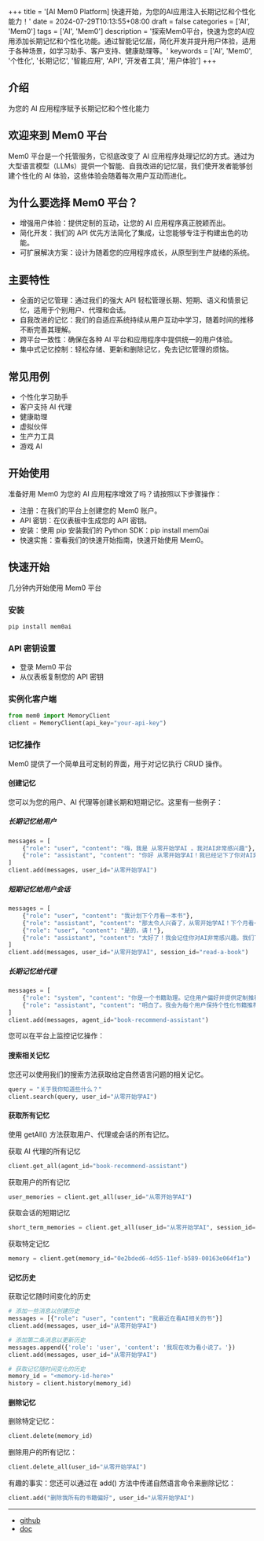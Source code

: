 +++
title = '[AI Mem0 Platform] 快速开始，为您的AI应用注入长期记忆和个性化能力！'
date = 2024-07-29T10:13:55+08:00
draft = false
categories = ['AI', 'Mem0']
tags = ['AI', 'Mem0']
description = '探索Mem0平台，快速为您的AI应用添加长期记忆和个性化功能。通过智能记忆层，简化开发并提升用户体验，适用于各种场景，如学习助手、客户支持、健康助理等。'
keywords = ['AI', 'Mem0', '个性化', '长期记忆', '智能应用', 'API', '开发者工具', '用户体验']
+++

## 介绍
为您的 AI 应用程序赋予长期记忆和个性化能力

## 欢迎来到 Mem0 平台
Mem0 平台是一个托管服务，它彻底改变了 AI 应用程序处理记忆的方式。通过为大型语言模型（LLMs）提供一个智能、自我改进的记忆层，我们使开发者能够创建个性化的 AI 体验，这些体验会随着每次用户互动而进化。

## 为什么要选择 Mem0 平台？
- 增强用户体验：提供定制的互动，让您的 AI 应用程序真正脱颖而出。
- 简化开发：我们的 API 优先方法简化了集成，让您能够专注于构建出色的功能。
- 可扩展解决方案：设计为随着您的应用程序成长，从原型到生产就绪的系统。

## 主要特性
- 全面的记忆管理：通过我们的强大 API 轻松管理长期、短期、语义和情景记忆，适用于个别用户、代理和会话。
- 自我改进的记忆：我们的自适应系统持续从用户互动中学习，随着时间的推移不断完善其理解。
- 跨平台一致性：确保在各种 AI 平台和应用程序中提供统一的用户体验。
- 集中式记忆控制：轻松存储、更新和删除记忆，免去记忆管理的烦恼。

## 常见用例
- 个性化学习助手
- 客户支持 AI 代理
- 健康助理
- 虚拟伙伴
- 生产力工具
- 游戏 AI

## 开始使用
准备好用 Mem0 为您的 AI 应用程序增效了吗？请按照以下步骤操作：

- 注册：在我们的平台上创建您的 Mem0 账户。
- API 密钥：在仪表板中生成您的 API 密钥。
- 安装：使用 pip 安装我们的 Python SDK：pip install mem0ai
- 快速实施：查看我们的快速开始指南，快速开始使用 Mem0。

## 快速开始
几分钟内开始使用 Mem0 平台

### 安装

```bash
pip install mem0ai
```

### API 密钥设置
- 登录 Mem0 平台
- 从仪表板复制您的 API 密钥

### 实例化客户端

```python
from mem0 import MemoryClient
client = MemoryClient(api_key="your-api-key")
```

### 记忆操作
Mem0 提供了一个简单且可定制的界面，用于对记忆执行 CRUD 操作。

#### 创建记忆
您可以为您的用户、AI 代理等创建长期和短期记忆。这里有一些例子：

##### 长期记忆给用户

```python
messages = [
    {"role": "user", "content": "嗨，我是 从零开始学AI 。我对AI非常感兴趣"},
    {"role": "assistant", "content": "你好 从零开始学AI！我已经记下了你对AI非常感兴趣。我会在任何与学习相关的推荐或讨论中记住这一点。"}
]
client.add(messages, user_id="从零开始学AI")
```

##### 短期记忆给用户会话

```python
messages = [
    {"role": "user", "content": "我计划下个月看一本书"},
    {"role": "assistant", "content": "那太令人兴奋了，从零开始学AI！下个月看一本书听起来很棒。你想要一些关于AI书籍的推荐吗？"},
    {"role": "user", "content": "是的，请！"},
    {"role": "assistant", "content": "太好了！我会记住你对AI非常感兴趣。我们下次互动时我会给你。"}
]
client.add(messages, user_id="从零开始学AI", session_id="read-a-book")
```

##### 长期记忆给代理

```python
messages = [
    {"role": "system", "content": "你是一个书籍助理。记住用户偏好并提供定制推荐。"},
    {"role": "assistant", "content": "明白了。我会为每个用户保持个性化书籍推荐偏好，并根据他们的兴趣和过去互动提供定制推荐。"}
]
client.add(messages, agent_id="book-recommend-assistant")
```

您可以在平台上监控记忆操作：

#### 搜索相关记忆
您还可以使用我们的搜索方法获取给定自然语言问题的相关记忆。

```python
query = "关于我你知道些什么？"
client.search(query, user_id="从零开始学AI")
```

#### 获取所有记忆
使用 getAll() 方法获取用户、代理或会话的所有记忆。

获取 AI 代理的所有记忆

```python
client.get_all(agent_id="book-recommend-assistant")
```

获取用户的所有记忆

```python
user_memories = client.get_all(user_id="从零开始学AI")
```

获取会话的短期记忆

```python
short_term_memories = client.get_all(user_id="从零开始学AI", session_id="next-month-book-recommendation")
```

获取特定记忆

```python
memory = client.get(memory_id="0e2bded6-4d55-11ef-b589-00163e064f1a")
```

#### 记忆历史
获取记忆随时间变化的历史

```python
# 添加一些消息以创建历史
messages = [{"role": "user", "content": "我最近在看AI相关的书"}]
client.add(messages, user_id="从零开始学AI")

# 添加第二条消息以更新历史
messages.append({'role': 'user', 'content': '我现在改为看小说了。'})
client.add(messages, user_id="从零开始学AI")

# 获取记忆随时间变化的历史
memory_id = "<memory-id-here>"
history = client.history(memory_id)
```

#### 删除记忆
删除特定记忆：

```python
client.delete(memory_id)
```

删除用户的所有记忆：

```python
client.delete_all(user_id="从零开始学AI")
```

有趣的事实：您还可以通过在 add() 方法中传递自然语言命令来删除记忆：

```python
client.add("删除我所有的书籍偏好", user_id="从零开始学AI")
```

---

- [github](https://github.com/mem0ai/mem0)
- [doc](https://docs.mem0.ai/overview)
<!-- - [AI 博客 - 从零开始学AI](...) -->
<!-- - [AI Blog - Learn AI from scratch](...) -->
<!-- - [公众号 - 从零开始学AI](...) -->
<!-- - [CSDN - 从零开始学AI](...) -->
<!-- - [掘金 - 从零开始学AI](...) -->
<!-- - [知乎 - 从零开始学AI](...) -->
<!-- - [阿里云 - 从零开始学AI](...) -->
<!-- - [腾讯云 - 从零开始学AI](...) -->
